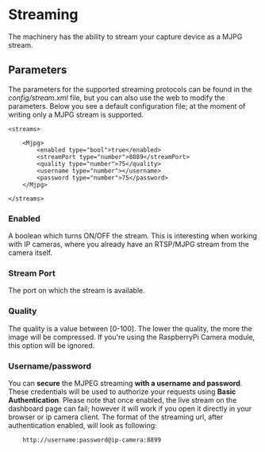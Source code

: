 # Streaming

The machinery has the ability to stream your capture device as a MJPG stream.

## Parameters

The parameters for the supported streaming protocols can be found in the *config/stream.xml* file, but you can also use the web to modify the parameters. Below you see a default configuration file; at the moment of writing only a MJPG stream is supported.

	<streams>

		<Mjpg>
	    	<enabled type="bool">true</enabled>
	    	<streamPort type="number">8889</streamPort>
	    	<quality type="number">75</quality>
	    	<username type="number"></username>
	    	<password type="number">75</password>
	    </Mjpg>

	</streams>


### Enabled

A boolean which turns ON/OFF the stream. This is interesting when working with IP cameras, where you already have an RTSP/MJPG stream from the camera itself.

### Stream Port

The port on which the stream is available.

### Quality

The quality is a value between [0-100]. The lower the quality, the more the image will be compressed. If you're using the RaspberryPi Camera module, this option will be ignored.

### Username/password

You can **secure** the MJPEG streaming **with a username and password**. These credentials will be used to authorize your requests using **Basic Authentication**. Please note that once enabled, the live stream on the dashboard page can fail; however it will work if you open it directly in your browser or ip camera client. The format of the streaming url, after authentication enabled, will look as following:

		http://username:password@ip-camera:8899
